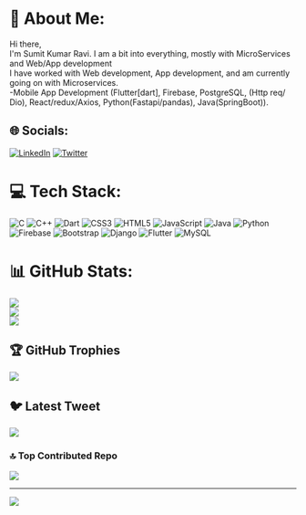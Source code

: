 # 💫 About Me:
Hi there,<br>I'm Sumit Kumar Ravi. I am a bit into everything, mostly with MicroServices and Web/App development <br> I have worked with Web development, App development, and am currently going on with Microservices. <br>-Mobile App Development (Flutter[dart], Firebase, PostgreSQL, (Http req/ Dio), React/redux/Axios, Python(Fastapi/pandas), Java(SpringBoot)).


## 🌐 Socials:
[![LinkedIn](https://img.shields.io/badge/LinkedIn-%230077B5.svg?logo=linkedin&logoColor=white)](https://linkedin.com/in/https://www.linkedin.com/in/sumit-kumar-ravi-804098207/) [![Twitter](https://img.shields.io/badge/Twitter-%231DA1F2.svg?logo=Twitter&logoColor=white)](https://twitter.com/@SumitRavi45224) 

# 💻 Tech Stack:
![C](https://img.shields.io/badge/c-%2300599C.svg?style=for-the-badge&logo=c&logoColor=white) ![C++](https://img.shields.io/badge/c++-%2300599C.svg?style=for-the-badge&logo=c%2B%2B&logoColor=white) ![Dart](https://img.shields.io/badge/dart-%230175C2.svg?style=for-the-badge&logo=dart&logoColor=white) ![CSS3](https://img.shields.io/badge/css3-%231572B6.svg?style=for-the-badge&logo=css3&logoColor=white) ![HTML5](https://img.shields.io/badge/html5-%23E34F26.svg?style=for-the-badge&logo=html5&logoColor=white) ![JavaScript](https://img.shields.io/badge/javascript-%23323330.svg?style=for-the-badge&logo=javascript&logoColor=%23F7DF1E) ![Java](https://img.shields.io/badge/java-%23ED8B00.svg?style=for-the-badge&logo=java&logoColor=white) ![Python](https://img.shields.io/badge/python-3670A0?style=for-the-badge&logo=python&logoColor=ffdd54) ![Firebase](https://img.shields.io/badge/firebase-%23039BE5.svg?style=for-the-badge&logo=firebase) ![Bootstrap](https://img.shields.io/badge/bootstrap-%23563D7C.svg?style=for-the-badge&logo=bootstrap&logoColor=white) ![Django](https://img.shields.io/badge/django-%23092E20.svg?style=for-the-badge&logo=django&logoColor=white) ![Flutter](https://img.shields.io/badge/Flutter-%2302569B.svg?style=for-the-badge&logo=Flutter&logoColor=white) ![MySQL](https://img.shields.io/badge/mysql-%2300f.svg?style=for-the-badge&logo=mysql&logoColor=white)
# 📊 GitHub Stats:
![](https://github-readme-stats.vercel.app/api?username=ravisumit1310&theme=highcontrast&hide_border=true&include_all_commits=false&count_private=true)<br/>
![](https://github-readme-streak-stats.herokuapp.com/?user=ravisumit1310&theme=highcontrast&hide_border=true)<br/>
![](https://github-readme-stats.vercel.app/api/top-langs/?username=ravisumit1310&theme=highcontrast&hide_border=true&include_all_commits=false&count_private=true&layout=compact)

## 🏆 GitHub Trophies
![](https://github-profile-trophy.vercel.app/?username=ravisumit1310&theme=juicyfresh&no-frame=true&no-bg=false&margin-w=4)

## 🐦 Latest Tweet
[![](https://gtce.itsvg.in/api?username=@SumitRavi45224)](https://github.com/VishwaGauravIn/github-twitter-card-embed)

### 🔝 Top Contributed Repo
![](https://github-contributor-stats.vercel.app/api?username=ravisumit1310&limit=5&theme=algolia&combine_all_yearly_contributions=true)

---
[![](https://visitcount.itsvg.in/api?id=ravisumit1310&icon=0&color=0)](https://visitcount.itsvg.in)

<!-- Proudly created with GPRM ( https://gprm.itsvg.in ) -->
